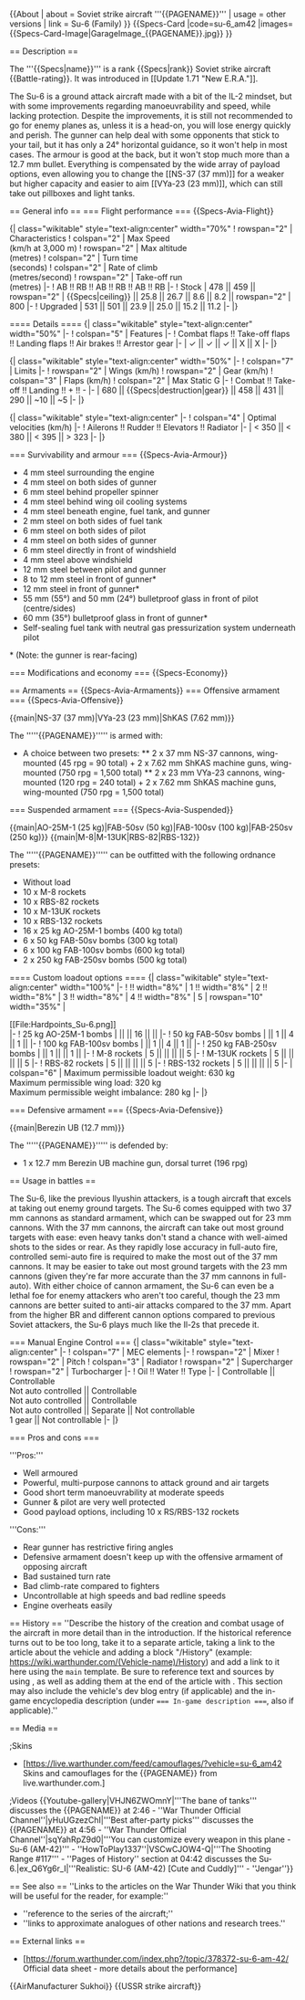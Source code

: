 {{About
| about = Soviet strike aircraft '''{{PAGENAME}}'''
| usage = other versions
| link = Su-6 (Family)
}}
{{Specs-Card
|code=su-6_am42
|images={{Specs-Card-Image|GarageImage_{{PAGENAME}}.jpg}}
}}

== Description ==

<!-- ''In the description, the first part should be about the history of and the creation and combat usage of the aircraft, as well as its key features. In the second part, tell the reader about the aircraft in the game. Insert a screenshot of the vehicle, so that if the novice player does not remember the vehicle by name, he will immediately understand what kind of vehicle the article is talking about.'' -->

The '''{{Specs|name}}''' is a rank {{Specs|rank}} Soviet strike aircraft {{Battle-rating}}. It was introduced in [[Update 1.71 "New E.R.A."]].

The Su-6 is a ground attack aircraft made with a bit of the IL-2 mindset, but with some improvements regarding manoeuvrability and speed, while lacking protection. Despite the improvements, it is still not recommended to go for enemy planes as, unless it is a head-on, you will lose energy quickly and perish. The gunner can help deal with some opponents that stick to your tail, but it has only a 24° horizontal guidance, so it won't help in most cases. The armour is good at the back, but it won't stop much more than a 12.7 mm bullet. Everything is compensated by the wide array of payload options, even allowing you to change the [[NS-37 (37 mm)]] for a weaker but higher capacity and easier to aim [[VYa-23 (23 mm)]], which can still take out pillboxes and light tanks.

== General info ==
=== Flight performance ===
{{Specs-Avia-Flight}}

<!-- ''Describe how the aircraft behaves in the air. Speed, manoeuvrability, acceleration and allowable loads - these are the most important characteristics of the vehicle.'' -->

{| class="wikitable" style="text-align:center" width="70%"
! rowspan="2" | Characteristics
! colspan="2" | Max Speed<br>(km/h at 3,000 m)
! rowspan="2" | Max altitude<br>(metres)
! colspan="2" | Turn time<br>(seconds)
! colspan="2" | Rate of climb<br>(metres/second)
! rowspan="2" | Take-off run<br>(metres)
|-
! AB !! RB !! AB !! RB !! AB !! RB
|-
! Stock
| 478 || 459 || rowspan="2" | {{Specs|ceiling}} || 25.8 || 26.7 || 8.6 || 8.2 || rowspan="2" | 800
|-
! Upgraded
| 531 || 501 || 23.9 || 25.0 || 15.2 || 11.2
|-
|}

==== Details ====
{| class="wikitable" style="text-align:center" width="50%"
|-
! colspan="5" | Features
|-
! Combat flaps !! Take-off flaps !! Landing flaps !! Air brakes !! Arrestor gear
|-
| ✓ || ✓ || ✓ || X || X <!-- ✓ -->
|-
|}

{| class="wikitable" style="text-align:center" width="50%"
|-
! colspan="7" | Limits
|-
! rowspan="2" | Wings (km/h)
! rowspan="2" | Gear (km/h)
! colspan="3" | Flaps (km/h)
! colspan="2" | Max Static G
|-
! Combat !! Take-off !! Landing !! + !! -
|-
| 680 <!-- {{Specs|destruction|body}} --> || {{Specs|destruction|gear}} || 458 || 431 || 290 || ~10 || ~5
|-
|}

{| class="wikitable" style="text-align:center"
|-
! colspan="4" | Optimal velocities (km/h)
|-
! Ailerons !! Rudder !! Elevators !! Radiator
|-
| < 350 || < 380 || < 395 || > 323
|-
|}

=== Survivability and armour ===
{{Specs-Avia-Armour}}

<!-- ''Examine the survivability of the aircraft. Note how vulnerable the structure is and how secure the pilot is, whether the fuel tanks are armoured, etc. Describe the armour, if there is any, and also mention the vulnerability of other critical aircraft systems.'' -->

- 4 mm steel surrounding the engine
- 4 mm steel on both sides of gunner
- 6 mm steel behind propeller spinner
- 4 mm steel behind wing oil cooling systems
- 4 mm steel beneath engine, fuel tank, and gunner
- 2 mm steel on both sides of fuel tank
- 6 mm steel on both sides of pilot
- 4 mm steel on both sides of gunner
- 6 mm steel directly in front of windshield
- 4 mm steel above windshield
- 12 mm steel between pilot and gunner
- 8 to 12 mm steel in front of gunner<nowiki>\*</nowiki>
- 12 mm steel in front of gunner<nowiki>\*</nowiki>
- 55 mm (55°) and 50 mm (24°) bulletproof glass in front of pilot (centre/sides)
- 60 mm (35°) bulletproof glass in front of gunner<nowiki>\*</nowiki>
- Self-sealing fuel tank with neutral gas pressurization system underneath pilot

<nowiki>\*</nowiki> (Note: the gunner is rear-facing)

=== Modifications and economy ===
{{Specs-Economy}}

== Armaments ==
{{Specs-Avia-Armaments}}
=== Offensive armament ===
{{Specs-Avia-Offensive}}

<!-- ''Describe the offensive armament of the aircraft, if any. Describe how effective the cannons and machine guns are in a battle, and also what belts or drums are better to use. If there is no offensive weaponry, delete this subsection.'' -->

{{main|NS-37 (37 mm)|VYa-23 (23 mm)|ShKAS (7.62 mm)}}

The '''''{{PAGENAME}}''''' is armed with:

- A choice between two presets:
  ** 2 x 37 mm NS-37 cannons, wing-mounted (45 rpg = 90 total) + 2 x 7.62 mm ShKAS machine guns, wing-mounted (750 rpg = 1,500 total)
  ** 2 x 23 mm VYa-23 cannons, wing-mounted (120 rpg = 240 total) + 2 x 7.62 mm ShKAS machine guns, wing-mounted (750 rpg = 1,500 total)

=== Suspended armament ===
{{Specs-Avia-Suspended}}

<!-- ''Describe the aircraft's suspended armament: additional cannons under the wings, bombs, rockets and torpedoes. This section is especially important for bombers and attackers. If there is no suspended weaponry remove this subsection.'' -->

{{main|AO-25M-1 (25 kg)|FAB-50sv (50 kg)|FAB-100sv (100 kg)|FAB-250sv (250 kg)}}
{{main|M-8|M-13UK|RBS-82|RBS-132}}

The '''''{{PAGENAME}}''''' can be outfitted with the following ordnance presets:

- Without load
- 10 x M-8 rockets
- 10 x RBS-82 rockets
- 10 x M-13UK rockets
- 10 x RBS-132 rockets
- 16 x 25 kg AO-25M-1 bombs (400 kg total)
- 6 x 50 kg FAB-50sv bombs (300 kg total)
- 6 x 100 kg FAB-100sv bombs (600 kg total)
- 2 x 250 kg FAB-250sv bombs (500 kg total)

==== Custom loadout options ====
{| class="wikitable" style="text-align:center" width="100%"
|-
! !! width="8%" | 1 !! width="8%" | 2 !! width="8%" | 3 !! width="8%" | 4 !! width="8%" | 5
| rowspan="10" width="35%" | <div class="ttx-image">[[File:Hardpoints_Su-6.png]]</div>
|-
! 25 kg AO-25M-1 bombs
| || || 16 || ||
|-
! 50 kg FAB-50sv bombs
| || 1 || 4 || 1 ||
|-
! 100 kg FAB-100sv bombs
| || 1 || 4 || 1 ||
|-
! 250 kg FAB-250sv bombs
| || 1 || || 1 ||
|-
! M-8 rockets
| 5 || || || || 5
|-
! M-13UK rockets
| 5 || || || || 5
|-
! RBS-82 rockets
| 5 || || || || 5
|-
! RBS-132 rockets
| 5 || || || || 5
|-
| colspan="6" | Maximum permissible loadout weight: 630 kg<br>Maximum permissible wing load: 320 kg<br>Maximum permissible weight imbalance: 280 kg
|-
|}

=== Defensive armament ===
{{Specs-Avia-Defensive}}

<!-- ''Defensive armament with turret machine guns or cannons, crewed by gunners. Examine the number of gunners and what belts or drums are better to use. If defensive weaponry is not available, remove this subsection.'' -->

{{main|Berezin UB (12.7 mm)}}

The '''''{{PAGENAME}}''''' is defended by:

- 1 x 12.7 mm Berezin UB machine gun, dorsal turret (196 rpg)

== Usage in battles ==

<!-- ''Describe the tactics of playing in the aircraft, the features of using aircraft in a team and advice on tactics. Refrain from creating a "guide" - do not impose a single point of view, but instead, give the reader food for thought. Examine the most dangerous enemies and give recommendations on fighting them. If necessary, note the specifics of the game in different modes (AB, RB, SB).'' -->

The Su-6, like the previous Ilyushin attackers, is a tough aircraft that excels at taking out enemy ground targets. The Su-6 comes equipped with two 37 mm cannons as standard armament, which can be swapped out for 23 mm cannons. With the 37 mm cannons, the aircraft can take out most ground targets with ease: even heavy tanks don't stand a chance with well-aimed shots to the sides or rear. As they rapidly lose accuracy in full-auto fire, controlled semi-auto fire is required to make the most out of the 37 mm cannons. It may be easier to take out most ground targets with the 23 mm cannons (given they're far more accurate than the 37 mm cannons in full-auto). With either choice of cannon armament, the Su-6 can even be a lethal foe for enemy attackers who aren't too careful, though the 23 mm cannons are better suited to anti-air attacks compared to the 37 mm. Apart from the higher BR and different cannon options compared to previous Soviet attackers, the Su-6 plays much like the Il-2s that precede it.

=== Manual Engine Control ===
{| class="wikitable" style="text-align:center"
|-
! colspan="7" | MEC elements
|-
! rowspan="2" | Mixer
! rowspan="2" | Pitch
! colspan="3" | Radiator
! rowspan="2" | Supercharger
! rowspan="2" | Turbocharger
|-
! Oil !! Water !! Type
|-
| Controllable || Controllable<br>Not auto controlled || Controllable<br>Not auto controlled || Controllable<br>Not auto controlled || Separate || Not controllable<br>1 gear || Not controllable
|-
|}

=== Pros and cons ===

<!-- ''Summarise and briefly evaluate the vehicle in terms of its characteristics and combat effectiveness. Mark its pros and cons in the bulleted list. Try not to use more than 6 points for each of the characteristics. Avoid using categorical definitions such as "bad", "good" and the like - use substitutions with softer forms such as "inadequate" and "effective".'' -->

'''Pros:'''

- Well armoured
- Powerful, multi-purpose cannons to attack ground and air targets
- Good short term manoeuvrability at moderate speeds
- Gunner & pilot are very well protected
- Good payload options, including 10 x RS/RBS-132 rockets

'''Cons:'''

- Rear gunner has restrictive firing angles
- Defensive armament doesn't keep up with the offensive armament of opposing aircraft
- Bad sustained turn rate
- Bad climb-rate compared to fighters
- Uncontrollable at high speeds and bad redline speeds
- Engine overheats easily

== History ==
''Describe the history of the creation and combat usage of the aircraft in more detail than in the introduction. If the historical reference turns out to be too long, take it to a separate article, taking a link to the article about the vehicle and adding a block "/History" (example: <nowiki>https://wiki.warthunder.com/(Vehicle-name)/History</nowiki>) and add a link to it here using the <code>main</code> template. Be sure to reference text and sources by using <code><nowiki><ref></ref></nowiki></code>, as well as adding them at the end of the article with <code><nowiki><references /></nowiki></code>. This section may also include the vehicle's dev blog entry (if applicable) and the in-game encyclopedia description (under <code><nowiki>=== In-game description ===</nowiki></code>, also if applicable).''

== Media ==

<!-- ''Excellent additions to the article would be video guides, screenshots from the game, and photos.'' -->

;Skins

- [https://live.warthunder.com/feed/camouflages/?vehicle=su-6_am42 Skins and camouflages for the {{PAGENAME}} from live.warthunder.com.]

;Videos
{{Youtube-gallery|VHJN6ZWOmnY|'''The bane of tanks''' discusses the {{PAGENAME}} at 2:46 - ''War Thunder Official Channel''|yHuUGzezChI|'''Best after-party picks''' discusses the {{PAGENAME}} at 4:56 - ''War Thunder Official Channel''|sqYahRpZ9d0|'''You can customize every weapon in this plane - Su-6 (AM-42)''' - ''HowToPlay1337''|VSCwCJOW4-Q|'''The Shooting Range #117''' - ''Pages of History'' section at 04:42 discusses the Su-6.|ex_Q6Yg6r_I|'''Realistic: SU-6 (AM-42) [Cute and Cuddly]''' - ''Jengar''}}

== See also ==
''Links to the articles on the War Thunder Wiki that you think will be useful for the reader, for example:''

- ''reference to the series of the aircraft;''
- ''links to approximate analogues of other nations and research trees.''

== External links ==

<!-- ''Paste links to sources and external resources, such as:''
* ''topic on the official game forum;''
* ''other literature.'' -->

- [https://forum.warthunder.com/index.php?/topic/378372-su-6-am-42/ Official data sheet - more details about the performance]

{{AirManufacturer Sukhoi}}
{{USSR strike aircraft}}
